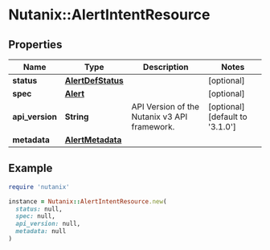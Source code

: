 # Nutanix::AlertIntentResource

## Properties

| Name | Type | Description | Notes |
| ---- | ---- | ----------- | ----- |
| **status** | [**AlertDefStatus**](AlertDefStatus.md) |  | [optional] |
| **spec** | [**Alert**](Alert.md) |  | [optional] |
| **api_version** | **String** | API Version of the Nutanix v3 API framework. | [optional][default to &#39;3.1.0&#39;] |
| **metadata** | [**AlertMetadata**](AlertMetadata.md) |  |  |

## Example

```ruby
require 'nutanix'

instance = Nutanix::AlertIntentResource.new(
  status: null,
  spec: null,
  api_version: null,
  metadata: null
)
```


